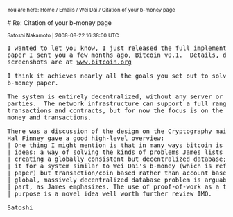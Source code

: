 <p><small>You are here: Home / Emails / Wei Dai / Citation of your b-money page</small></p>
# Re: Citation of your b-money page
<p><small>Satoshi Nakamoto | 2008-08-22 16:38:00 UTC</small></p>

<pre>I wanted to let you know, I just released the full implementation of the
paper I sent you a few months ago, Bitcoin v0.1.  Details, download and
screenshots are at <a href="https://web.archive.org/web/20090131115053/http://bitcoin.org/">www.bitcoin.org</a>

I think it achieves nearly all the goals you set out to solve in your
b-money paper.

The system is entirely decentralized, without any server or trusted
parties.  The network infrastructure can support a full range of escrow
transactions and contracts, but for now the focus is on the basics of
money and transactions.

There was a discussion of the design on the Cryptography mailing list.
Hal Finney gave a good high-level overview:
| One thing I might mention is that in many ways bitcoin is two independent
| ideas: a way of solving the kinds of problems James lists here, of
| creating a globally consistent but decentralized database; and then using
| it for a system similar to Wei Dai's b-money (which is referenced in the
| paper) but transaction/coin based rather than account based. Solving the
| global, massively decentralized database problem is arguably the harder
| part, as James emphasizes. The use of proof-of-work as a tool for this
| purpose is a novel idea well worth further review IMO.

Satoshi</pre>
